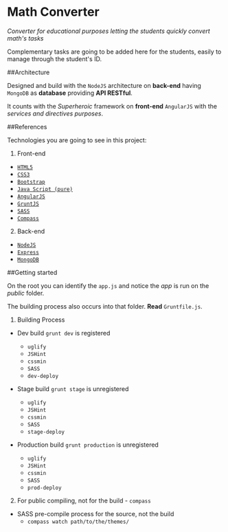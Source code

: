 # Math Converter
*Converter for educational purposes letting the students quickly convert math's tasks*

Complementary tasks are going to be added here for the students, easily to manage through the student's ID.

##Architecture

Designed and build with the `NodeJS` architecture on **back-end** having `MongoDB` as **database** providing **API RESTful**.

It counts with the *Superheroic* framework on **front-end** `AngularJS` with the *services and directives purposes*.

##References

Technologies you are going to see in this project:

1. Front-end

 * [`HTML5`](https://www.w3.org/TR/html5/)
 * [`CSS3`](https://www.w3.org/TR/css-syntax-3/)
 * [`Bootstrap`](http://getbootstrap.com/)
 * [`Java Script (pure)`](https://www.w3.org/standards/webdesign/script)
 * [`AngularJS`](https://angularjs.org/)
 * [`GruntJS`](http://gruntjs.com/)
 * [`SASS`](http://sass-lang.com/)
 * [`Compass`](http://compass-style.org/)

2. Back-end

 * [`NodeJS`](https://nodejs.org/en/)
 * [`Express`](http://expressjs.com/)
 * [`MongoDB`](https://www.mongodb.org/)

##Getting started

On the root you can identify the `app.js` and notice the *app* is run on the *public* folder.

The building process also occurs into that folder. **Read** `Gruntfile.js`.

1. Building Process

  * Dev build `grunt dev` is registered
    * `uglify`
    * `JSHint`
    * `cssmin`
    * `SASS`
    * `dev-deploy`

  * Stage build `grunt stage` is unregistered  
    * `uglify`
    * `JSHint`
    * `cssmin`
    * `SASS`
    * `stage-deploy`

  * Production build `grunt production` is unregistered  
    * `uglify`
    * `JSHint`
    * `cssmin`
    * `SASS`
    * `prod-deploy`

2. For public compiling, not for the build - `compass`

  * SASS pre-compile process for the source, not the build  
    * `compass watch path/to/the/themes/`
        
